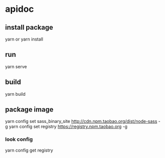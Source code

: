 # apidoc

## install package
yarn  or yarn install

## run 
yarn serve 

## build 
yarn build

## package image
yarn config set sass_binary_site http://cdn.npm.taobao.org/dist/node-sass -g
yarn config set registry https://registry.npm.taobao.org -g
### look config
yarn config get registry